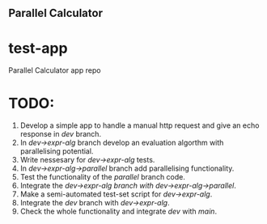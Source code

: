 ## Parallel Calculator
# test-app
Parallel Calculator app repo

# TODO:

1. Develop a simple app to handle a manual http request and give an echo response in *dev* branch.
2. In *dev->expr-alg* branch develop an evaluation algorthm with parallelising potential. 
3. Write nessesary for *dev->expr-alg* tests.
4. In *dev->expr-alg->parallel* branch add parallelising functionality.
5. Test the functionality of the *parallel* branch code.
6. Integrate the *dev->expr-alg branch with *dev->expr-alg->parallel**.
7. Make a semi-automated test-set script for *dev->expr-alg*.
8. Integrate the *dev* branch with *dev->expr-alg*.
9. Check the whole functionality and integrate *dev* with *main*.
